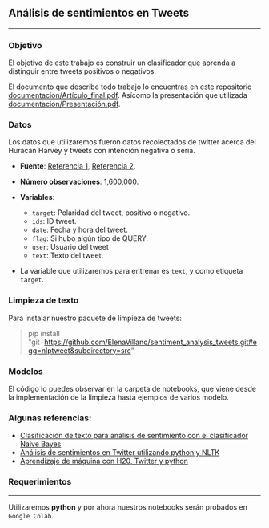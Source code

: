 ## Análisis de sentimientos en Tweets
________________

### Objetivo

El objetivo de este trabajo es construir un clasificador que aprenda a distinguir entre tweets positivos o negativos. 

El documento que describe todo trabajo lo encuentras en este repositorio [documentacion/Artículo_final.pdf](https://github.com/ElenaVillano/sentiment_analysis_tweets/blob/main/documentacion/Art%C3%ADculo_final.pdf). Asícomo la presentación que utilizada [documentacion/Presentación.pdf](https://github.com/ElenaVillano/sentiment_analysis_tweets/blob/main/documentacion/Presentaci%C3%B3n.pdf). 

### Datos

Los datos que utilizaremos fueron datos recolectados de twitter acerca del Huracán Harvey y tweets con intención negativa o seria.
- **Fuente**: [Referencia 1](https://www.linkedin.com/pulse/social-machine-learning-h2o-twitter-python-marios-michailidis/), [Referencia 2](https://www.kaggle.com/kazanova/sentiment140).
- **Número observaciones**: 1,600,000.
- **Variables**:
	- `target`: Polaridad del tweet, positivo o negativo.
	- `ids`: ID tweet.
	- `date`: Fecha y hora del tweet.
	- `flag`: Si hubo algún tipo de QUERY.
	- `user`: Usuario del tweet
	- `text`: Texto del tweet.

- La variable que utilizaremos para entrenar es `text`, y como etiqueta `target`.

### Limpieza de texto

Para instalar nuestro paquete de limpieza de tweets:
> pip install "git+https://github.com/ElenaVillano/sentiment_analysis_tweets.git#egg=nlptweet&subdirectory=src"

### Modelos

El código lo puedes observar en la carpeta de notebooks, que viene desde la implementación de la limpieza hasta ejemplos de varios modelo. 

### Algunas referencias:
- [Clasificación de texto para análisis de sentimiento con el clasificador Naive Bayes](https://streamhacker.com/2010/05/10/text-classification-sentiment-analysis-naive-bayes-classifier/)
- [Análisis de sentimientos en Twitter utilizando python y NLTK](http://www.laurentluce.com/posts/twitter-sentiment-analysis-using-python-and-nltk/)
- [Aprendizaje de máquina con H20, Twitter y python](https://www.linkedin.com/pulse/social-machine-learning-h2o-twitter-python-marios-michailidis/)

### Requerimientos
________________

Utilizaremos **python** y por ahora nuestros notebooks serán probados en `Google Colab`.




